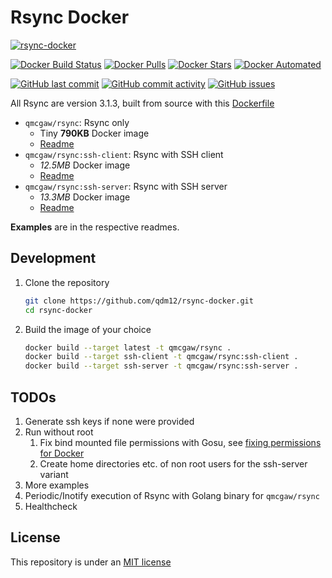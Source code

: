 # Rsync Docker

[![rsync-docker](https://github.com/qdm12/rsync-docker/raw/master/title.png)](https://hub.docker.com/r/qmcgaw/rsync)

[![Docker Build Status](https://img.shields.io/docker/cloud/build/qmcgaw/rsync.svg)](https://hub.docker.com/r/qmcgaw/rsync)
[![Docker Pulls](https://img.shields.io/docker/pulls/qmcgaw/rsync.svg)](https://hub.docker.com/r/qmcgaw/rsync)
[![Docker Stars](https://img.shields.io/docker/stars/qmcgaw/rsync.svg)](https://hub.docker.com/r/qmcgaw/rsync)
[![Docker Automated](https://img.shields.io/docker/cloud/automated/qmcgaw/rsync.svg)](https://hub.docker.com/r/qmcgaw/rsync)

[![GitHub last commit](https://img.shields.io/github/last-commit/qdm12/rsync-docker.svg)](https://github.com/qdm12/rsync-docker/issues)
[![GitHub commit activity](https://img.shields.io/github/commit-activity/y/qdm12/rsync-docker.svg)](https://github.com/qdm12/rsync-docker/issues)
[![GitHub issues](https://img.shields.io/github/issues/qdm12/rsync-docker.svg)](https://github.com/qdm12/rsync-docker/issues)

All Rsync are version 3.1.3, built from source with this [Dockerfile](https://github.com/qdm12/rsync-docker/blob/master/Dockerfile)

- `qmcgaw/rsync`: Rsync only
    - Tiny **790KB** Docker image
    - [Readme](https://github.com/qdm12/rsync-docker/tree/master/rsync)
- `qmcgaw/rsync:ssh-client`: Rsync with SSH client
    - *12.5MB* Docker image
    - [Readme](https://github.com/qdm12/rsync-docker/tree/master/rsync-ssh-client)
- `qmcgaw/rsync:ssh-server`: Rsync with SSH server
    - *13.3MB* Docker image
    - [Readme](https://github.com/qdm12/rsync-docker/tree/master/rsync-ssh-server)

**Examples** are in the respective readmes.

## Development

1. Clone the repository

    ```sh
    git clone https://github.com/qdm12/rsync-docker.git
    cd rsync-docker
    ```

1. Build the image of your choice

    ```sh
    docker build --target latest -t qmcgaw/rsync .
    docker build --target ssh-client -t qmcgaw/rsync:ssh-client .
    docker build --target ssh-server -t qmcgaw/rsync:ssh-server .
    ```

## TODOs

1. Generate ssh keys if none were provided
1. Run without root
    1. Fix bind mounted file permissions with Gosu, see [fixing permissions for Docker](http://gianluca.dellavedova.org/2018/09/04/fixing-permissions-for-docker/)
    1. Create home directories etc. of non root users for the ssh-server variant
1. More examples
1. Periodic/Inotify execution of Rsync with Golang binary for `qmcgaw/rsync`
1. Healthcheck

## License

This repository is under an [MIT license](https://github.com/qdm12/rsync-docker/master/license)
